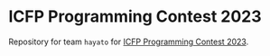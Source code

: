 # ICFP Programming Contest 2023

Repository for team `hayato` for [ICFP Programming Contest
2023](https://icfpcontest2023.github.io/).
